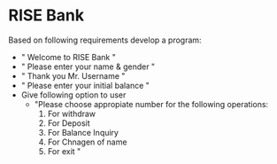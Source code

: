 # RISE Bank
Based on following requirements develop a program: 
- " Welcome to RISE Bank "
- " Please enter your name & gender "
- " Thank you Mr. Username "
- " Please enter your initial balance "
- Give following option to user
    * "Please choose appropiate number for the following operations:
         1. For withdraw
         2. For Deposit
         3. For Balance Inquiry
         4. For Chnagen of name
         5. For exit "

